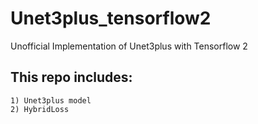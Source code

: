 # Unet3plus_tensorflow2
Unofficial Implementation of Unet3plus with Tensorflow 2

## This repo includes:
    1) Unet3plus model
    2) HybridLoss

